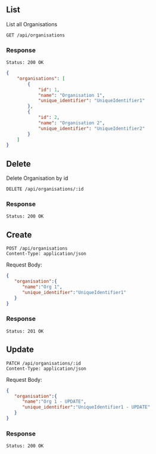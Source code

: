 ---
---

## List

List all Organisations

```
GET /api/organisations
```

### Response

```
Status: 200 OK
```

```json
{
    "organisations": [
        {
            "id": 1,
            "name": "Organisation 1",
            "unique_identifier": "UniqueIdentifier1"
        },
        {
            "id": 2,
            "name": "Organisation 2",
            "unique_identifier": "UniqueIdentifier2"
        }
    ]
}
```

## Delete

Delete Organisation by id

```
DELETE /api/organisations/:id
```
### Response

```
Status: 200 OK
```

## Create

```
POST /api/organisations
Content-Type: application/json
```
Request Body:
```json
{
   "organisation":{
      "name":"Org 1",
      "unique_identifier":"UniqueIdentifier1"
   }
}
```

### Response

```
Status: 201 OK
```

## Update

```
PATCH /api/organisations/:id
Content-Type: application/json
```
Request Body:
```json
{
   "organisation":{
      "name":"Org 1 - UPDATE",
      "unique_identifier":"UniqueIdentifier1 - UPDATE"
   }
}
```

### Response

```
Status: 200 OK
```

